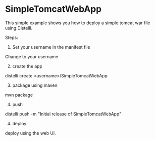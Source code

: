 # SimpleTomcatWebApp

This simple example shows you how to deploy a simple tomcat war file using Distelli.

Steps:

1. Set your username in the manifest file

 Change <username> to your username

2. create the app

  distelli create &lt;username&gt;/SimpleTomcatWebApp

3. package using maven

  mvn package

4. push

  distelli push -m "Initial release of SimpleTomcatWebApp"

4. deploy

  deploy using the web UI.
